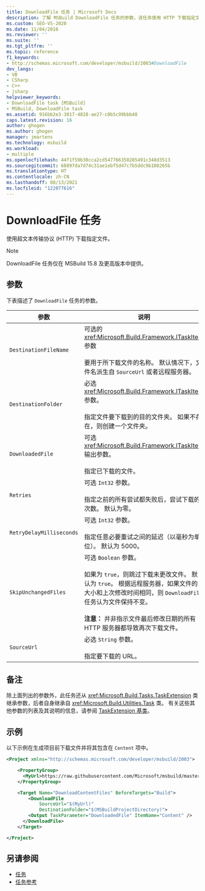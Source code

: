 ```yaml
---
title: DownloadFile 任务 | Microsoft Docs
description: 了解 MSBuild DownloadFile 任务的参数，该任务使用 HTTP 下载指定文件。
ms.custom: SEO-VS-2020
ms.date: 11/04/2016
ms.reviewer: ''
ms.suite: ''
ms.tgt_pltfrm: ''
ms.topic: reference
f1_keywords:
- http://schemas.microsoft.com/developer/msbuild/2003#DownloadFile
dev_langs:
- VB
- CSharp
- C++
- jsharp
helpviewer_keywords:
- DownloadFile task [MSBuild]
- MSBuild, DownloadFile task
ms.assetid: 916bb2e3-3017-4828-ae27-c0b5c99bbb48
caps.latest.revision: 16
author: ghogen
ms.author: ghogen
manager: jmartens
ms.technology: msbuild
ms.workload:
- multiple
ms.openlocfilehash: 44f1f59b30cca2cd547766350285491c348d3513
ms.sourcegitcommit: 68897da7d74c31ae1ebf5d47c7b5ddc9b108265b
ms.translationtype: HT
ms.contentlocale: zh-CN
ms.lasthandoff: 08/13/2021
ms.locfileid: "122077616"
---
```

# <a name="downloadfile-task"></a>DownloadFile 任务

使用超文本传输协议 (HTTP) 下载指定文件。

>[!NOTE]
>DownloadFile 任务仅在 MSBuild 15.8 及更高版本中提供。

## <a name="parameters"></a>参数

下表描述了 `DownloadFile` 任务的参数。

|参数|说明|
|---------------|-----------------|
|`DestinationFileName`|可选的 <xref:Microsoft.Build.Framework.ITaskItem> 参数<br /><br /> 要用于所下载文件的名称。  默认情况下，文件名派生自 `SourceUrl` 或者远程服务器。|
|`DestinationFolder`|必选 <xref:Microsoft.Build.Framework.ITaskItem> 参数。<br /><br /> 指定文件要下载到的目的文件夹。  如果不存在，则创建一个文件夹。|
|`DownloadedFile`|可选 <xref:Microsoft.Build.Framework.ITaskItem> 输出参数。<br /><br /> 指定已下载的文件。|
|`Retries`|可选 `Int32` 参数。<br /><br /> 指定之前的所有尝试都失败后，尝试下载的次数。 默认为零。|
|`RetryDelayMilliseconds`|可选 `Int32` 参数。<br /><br /> 指定任意必要重试之间的延迟（以毫秒为单位）。 默认为 5000。|
|`SkipUnchangedFiles`|可选 `Boolean` 参数。<br /><br /> 如果为 `true`，则跳过下载未更改文件。 默认为 `true`。 根据远程服务器，如果文件的大小和上次修改时间相同，则 `DownloadFile` 任务认为文件保持不变。 <br /><br />**注意：** 并非指示文件最后修改日期的所有 HTTP 服务器都导致再次下载文件。|
|`SourceUrl`|必选 `String` 参数。<br /><br /> 指定要下载的 URL。|

## <a name="remarks"></a>备注

除上面列出的参数外，此任务还从 <xref:Microsoft.Build.Tasks.TaskExtension> 类继承参数，后者自身继承自 <xref:Microsoft.Build.Utilities.Task> 类。 有关这些其他参数的列表及其说明的信息，请参阅 [TaskExtension 基类](../msbuild/taskextension-base-class.md)。

## <a name="example"></a>示例

以下示例在生成项目前下载文件并将其包含在 `Content` 项中。

```xml
<Project xmlns="http://schemas.microsoft.com/developer/msbuild/2003">

    <PropertyGroup>
      <MyUrl>https://raw.githubusercontent.com/Microsoft/msbuild/master/LICENSE</MyUrl>
    </PropertyGroup>

    <Target Name="DownloadContentFiles" BeforeTargets="Build">
        <DownloadFile
            SourceUrl="$(MyUrl)"
            DestinationFolder="$(MSBuildProjectDirectory)">
        <Output TaskParameter="DownloadedFile" ItemName="Content" />
      </DownloadFile>
    </Target>

</Project>
```

## <a name="see-also"></a>另请参阅

- [任务](../msbuild/msbuild-tasks.md)
- [任务参考](../msbuild/msbuild-task-reference.md)
